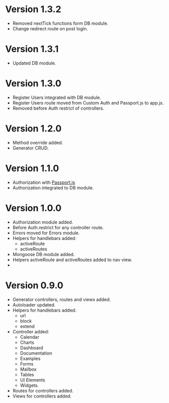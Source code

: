 # Version 1.3.2

* Removed nextTick functions form DB module.
* Change redirect route on post login.

# Version 1.3.1

* Updated DB module.

# Version 1.3.0

* Register Users integrated with DB module.
* Register Users route moved from Custom Auth and Passport.js to app.js.
* Removed before Auth restrict of controllers.

# Version 1.2.0

* Method override added.
* Generator CRUD. 

# Version 1.1.0

* Authorization with [Passport.js](http://passportjs.org)
* Authorization integrated to DB module.

# Version 1.0.0

* Authorization module added.
* Before Auth.restrict for any controller route.
* Errors moved for Errors module.
* Helpers for handlebars added:
	- activeRoute
	- activeRoutes
* Mongoose DB module added.
* Helpers activeRoute and activeRoutes added to nav view.
* 

# Version 0.9.0

* Generator controllers, routes and views added.
* Autoloader updated.
* Helpers for handlebars added:
	- url
	- block
	- extend
* Controller added: 
	- Calendar
	- Charts
	- Dashboard
	- Documentation
	- Examples
	- Forms
	- Mailbox
	- Tables
	- UI Elements
	- Widgets.
* Routes for controllers added.
* Views for controllers added.
